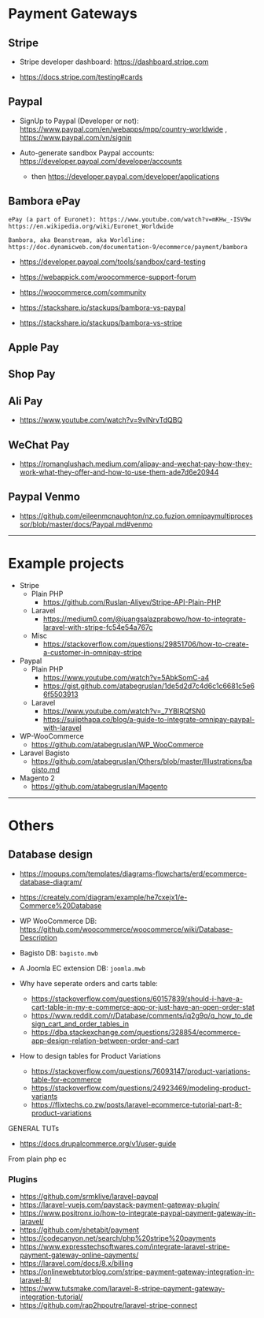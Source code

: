 # Payment Gateways

## Stripe

- Stripe developer dashboard: https://dashboard.stripe.com


- https://docs.stripe.com/testing#cards

## Paypal

- SignUp to Paypal (Developer or not): https://www.paypal.com/en/webapps/mpp/country-worldwide , https://www.paypal.com/vn/signin

- Auto-generate sandbox Paypal accounts: https://developer.paypal.com/developer/accounts 
	- then https://developer.paypal.com/developer/applications

## Bambora ePay

	ePay (a part of Euronet): https://www.youtube.com/watch?v=mKHw_-ISV9w 
	https://en.wikipedia.org/wiki/Euronet_Worldwide

	Bambora, aka Beanstream, aka Worldline: https://doc.dynamicweb.com/documentation-9/ecommerce/payment/bambora


- https://developer.paypal.com/tools/sandbox/card-testing


- https://webappick.com/woocommerce-support-forum
- https://woocommerce.com/community


- https://stackshare.io/stackups/bambora-vs-paypal
- https://stackshare.io/stackups/bambora-vs-stripe

## Apple Pay

## Shop Pay

## Ali Pay

- https://www.youtube.com/watch?v=9vlNrvTdQBQ

## WeChat Pay

- https://romanglushach.medium.com/alipay-and-wechat-pay-how-they-work-what-they-offer-and-how-to-use-them-ade7d6e20944

## Paypal Venmo

- https://github.com/eileenmcnaughton/nz.co.fuzion.omnipaymultiprocessor/blob/master/docs/Paypal.md#venmo

---

# Example projects

- Stripe
	- Plain PHP
		- https://github.com/Ruslan-Aliyev/Stripe-API-Plain-PHP
	- Laravel
		- https://medium0.com/@juangsalazprabowo/how-to-integrate-laravel-with-stripe-fc54e54a767c
	- Misc
		- https://stackoverflow.com/questions/29851706/how-to-create-a-customer-in-omnipay-stripe
- Paypal
	- Plain PHP
		- https://www.youtube.com/watch?v=5AbkSomC-a4
		- https://gist.github.com/atabegruslan/1de5d2d7c4d6c1c6681c5e66f5503913
	- Laravel
		- https://www.youtube.com/watch?v=_7YBIRQfSN0
		- https://sujipthapa.co/blog/a-guide-to-integrate-omnipay-paypal-with-laravel
- WP-WooCommerce
	- https://github.com/atabegruslan/WP_WooCommerce
- Laravel Bagisto
	- https://github.com/atabegruslan/Others/blob/master/Illustrations/bagisto.md
- Magento 2
	- https://github.com/atabegruslan/Magento

---

# Others

## Database design

- https://moqups.com/templates/diagrams-flowcharts/erd/ecommerce-database-diagram/
- https://creately.com/diagram/example/he7cxejx1/e-Commerce%20Database
- WP WooCommerce DB: https://github.com/woocommerce/woocommerce/wiki/Database-Description
- Bagisto DB: `bagisto.mwb`
- A Joomla EC extension DB: `joomla.mwb`



- Why have seperate orders and carts table:
	- https://stackoverflow.com/questions/60157839/should-i-have-a-cart-table-in-my-e-commerce-app-or-just-have-an-open-order-stat
	- https://www.reddit.com/r/Database/comments/iq2g9q/q_how_to_design_cart_and_order_tables_in
	- https://dba.stackexchange.com/questions/328854/ecommerce-app-design-relation-between-order-and-cart
- How to design tables for Product Variations
	- https://stackoverflow.com/questions/76093147/product-variations-table-for-ecommerce
	- https://stackoverflow.com/questions/24923469/modeling-product-variants
	- https://flixtechs.co.zw/posts/laravel-ecommerce-tutorial-part-8-product-variations







GENERAL TUTs

- https://docs.drupalcommerce.org/v1/user-guide






From plain php ec

### Plugins

- https://github.com/srmklive/laravel-paypal
- https://laravel-vuejs.com/paystack-payment-gateway-plugin/
- https://www.positronx.io/how-to-integrate-paypal-payment-gateway-in-laravel/
- https://github.com/shetabit/payment
- https://codecanyon.net/search/php%20stripe%20payments
- https://www.expresstechsoftwares.com/integrate-laravel-stripe-payment-gateway-online-payments/
- https://laravel.com/docs/8.x/billing
- https://onlinewebtutorblog.com/stripe-payment-gateway-integration-in-laravel-8/
- https://www.tutsmake.com/laravel-8-stripe-payment-gateway-integration-tutorial/
- https://github.com/rap2hpoutre/laravel-stripe-connect
